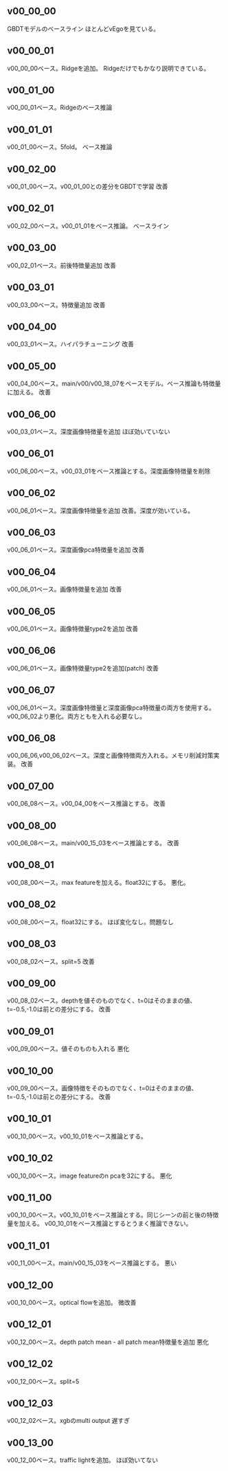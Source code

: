 ## v00_00_00
GBDTモデルのベースライン
ほとんどvEgoを見ている。

## v00_00_01
v00_00_00ベース。Ridgeを追加。
Ridgeだけでもかなり説明できている。

## v00_01_00
v00_00_01ベース。Ridgeのベース推論

## v00_01_01
v00_01_00ベース。5fold。
ベース推論

## v00_02_00
v00_01_00ベース。v00_01_00との差分をGBDTで学習
改善

## v00_02_01
v00_02_00ベース。v00_01_01をベース推論。
ベースライン

## v00_03_00
v00_02_01ベース。前後特徴量追加
改善

## v00_03_01
v00_03_00ベース。特徴量追加
改善

## v00_04_00
v00_03_01ベース。ハイパラチューニング
改善

## v00_05_00
v00_04_00ベース。main/v00/v00_18_07をベースモデル。ベース推論も特徴量に加える。
改善

## v00_06_00
v00_03_01ベース。深度画像特徴量を追加
ほぼ効いていない

## v00_06_01
v00_06_00ベース。v00_03_01をベース推論とする。深度画像特徴量を削除

## v00_06_02
v00_06_01ベース。深度画像特徴量を追加
改善。深度が効いている。

## v00_06_03
v00_06_01ベース。深度画像pca特徴量を追加
改善

## v00_06_04
v00_06_01ベース。画像特徴量を追加
改善

## v00_06_05
v00_06_01ベース。画像特徴量type2を追加
改善

## v00_06_06
v00_06_01ベース。画像特徴量type2を追加(patch)
改善

## v00_06_07
v00_06_01ベース。深度画像特徴量と深度画像pca特徴量の両方を使用する。
v00_06_02より悪化。両方ともを入れる必要なし。

## v00_06_08
v00_06_06,v00_06_02ベース。深度と画像特徴両方入れる。メモリ削減対策実装。
改善

## v00_07_00
v00_06_08ベース。v00_04_00をベース推論とする。
改善

## v00_08_00
v00_06_08ベース。main/v00_15_03をベース推論とする。
改善

## v00_08_01
v00_08_00ベース。max featureを加える。float32にする。
悪化。

## v00_08_02
v00_08_00ベース。float32にする。
ほぼ変化なし。問題なし

## v00_08_03
v00_08_02ベース。split=5
改善

## v00_09_00
v00_08_02ベース。depthを値そのものでなく、t=0はそのままの値、t=-0.5,-1.0は前との差分にする。
改善

## v00_09_01
v00_09_00ベース。値そのものも入れる
悪化

## v00_10_00
v00_09_00ベース。画像特徴をそのものでなく、t=0はそのままの値、t=-0.5,-1.0は前との差分にする。
改善

## v00_10_01
v00_10_00ベース。v00_10_01をベース推論とする。

## v00_10_02
v00_10_00ベース。image featureのn pcaを32にする。
悪化

## v00_11_00
v00_10_00ベース。v00_10_01をベース推論とする。同じシーンの前と後の特徴量を加える。
v00_10_01をベース推論とするとうまく推論できない。

## v00_11_01
v00_11_00ベース。main/v00_15_03をベース推論とする。
悪い

## v00_12_00
v00_10_00ベース。optical flowを追加。
微改善

## v00_12_01
v00_12_00ベース。depth patch mean - all patch mean特徴量を追加
悪化

## v00_12_02
v00_12_00ベース。split=5

## v00_12_03
v00_12_02ベース。xgbのmulti output
遅すぎ



## v00_13_00
v00_12_00ベース。traffic lightを追加。
ほぼ効いてない

